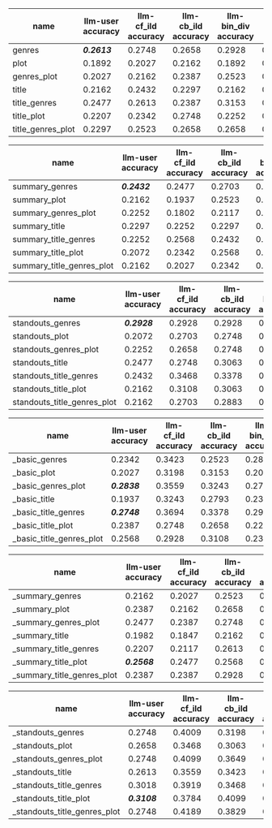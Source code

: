 | name | llm-user accuracy | llm-cf_ild accuracy | llm-cb_ild accuracy | llm-bin_div accuracy | emd | spearman |
|----|-----------------|-------------------|-------------------|--------------------|---|--------|
| genres | ***0.2613*** | 0.2748 | 0.2658 | 0.2928 | 0.2343 | 0.1381 |
| plot | 0.1892 | 0.2027 | 0.2162 | 0.1892 | 0.2329 | 0.0577 |
| genres_plot | 0.2027 | 0.2162 | 0.2387 | 0.2523 | 0.2390 | 0.0877 |
| title | 0.2162 | 0.2432 | 0.2297 | 0.2162 | 0.2201 | 0.0792 |
| title_genres | 0.2477 | 0.2613 | 0.2387 | 0.3153 | 0.2535 | 0.1585 |
| title_plot | 0.2207 | 0.2342 | 0.2748 | 0.2252 | 0.2386 | 0.0855 |
| title_genres_plot | 0.2297 | 0.2523 | 0.2658 | 0.2658 | 0.2431 | 0.0915 |

| name | llm-user accuracy | llm-cf_ild accuracy | llm-cb_ild accuracy | llm-bin_div accuracy | emd | spearman |
|----|-----------------|-------------------|-------------------|--------------------|---|--------|
| summary_genres | ***0.2432*** | 0.2477 | 0.2703 | 0.2748 | 0.2683 | 0.1311 |
| summary_plot | 0.2162 | 0.1937 | 0.2523 | 0.2342 | 0.2692 | 0.0950 |
| summary_genres_plot | 0.2252 | 0.1802 | 0.2117 | 0.2613 | 0.2738 | 0.0799 |
| summary_title | 0.2297 | 0.2252 | 0.2297 | 0.2748 | 0.2662 | 0.0899 |
| summary_title_genres | 0.2252 | 0.2568 | 0.2432 | 0.2613 | 0.2683 | 0.0920 |
| summary_title_plot | 0.2072 | 0.2342 | 0.2568 | 0.2252 | 0.2706 | 0.0719 |
| summary_title_genres_plot | 0.2162 | 0.2027 | 0.2342 | 0.2207 | 0.2746 | 0.0903 |

| name | llm-user accuracy | llm-cf_ild accuracy | llm-cb_ild accuracy | llm-bin_div accuracy | emd | spearman |
|----|-----------------|-------------------|-------------------|--------------------|---|--------|
| standouts_genres | ***0.2928*** | 0.2928 | 0.2928 | 0.3063 | 0.2188 | 0.1676 |
| standouts_plot | 0.2072 | 0.2703 | 0.2748 | 0.2297 | 0.2336 | 0.0447 |
| standouts_genres_plot | 0.2252 | 0.2658 | 0.2748 | 0.2523 | 0.2361 | 0.0917 |
| standouts_title | 0.2477 | 0.2748 | 0.3063 | 0.2297 | 0.2234 | 0.0791 |
| standouts_title_genres | 0.2432 | 0.3468 | 0.3378 | 0.2973 | 0.2402 | 0.1651 |
| standouts_title_plot | 0.2162 | 0.3108 | 0.3063 | 0.2387 | 0.2327 | 0.1282 |
| standouts_title_genres_plot | 0.2162 | 0.2703 | 0.2883 | 0.2297 | 0.2341 | 0.0966 |

| name | llm-user accuracy | llm-cf_ild accuracy | llm-cb_ild accuracy | llm-bin_div accuracy | emd | spearman |
|----|-----------------|-------------------|-------------------|--------------------|---|--------|
| _basic_genres | 0.2342 | 0.3423 | 0.2523 | 0.2883 | 0.2579 | 0.1739 |
| _basic_plot | 0.2027 | 0.3198 | 0.3153 | 0.2072 | 0.2613 | 0.1425 |
| _basic_genres_plot | ***0.2838*** | 0.3559 | 0.3243 | 0.2703 | 0.2914 | 0.1921 |
| _basic_title | 0.1937 | 0.3243 | 0.2793 | 0.2342 | 0.2616 | 0.1680 |
| _basic_title_genres | ***0.2748*** | 0.3694 | 0.3378 | 0.2928 | 0.2520 | 0.1825 |
| _basic_title_plot | 0.2387 | 0.2748 | 0.2658 | 0.2252 | 0.2648 | 0.1812 |
| _basic_title_genres_plot | 0.2568 | 0.2928 | 0.3108 | 0.2387 | 0.2600 | 0.1915 |

| name | llm-user accuracy | llm-cf_ild accuracy | llm-cb_ild accuracy | llm-bin_div accuracy | emd | spearman |
|----|-----------------|-------------------|-------------------|--------------------|---|--------|
| _summary_genres | 0.2162 | 0.2027 | 0.2523 | 0.2297 | 0.2221 | 0.1312 |
| _summary_plot | 0.2387 | 0.2162 | 0.2658 | 0.2117 | 0.2225 | 0.1430 |
| _summary_genres_plot | 0.2477 | 0.2387 | 0.2748 | 0.2207 | 0.2235 | 0.1592 |
| _summary_title | 0.1982 | 0.1847 | 0.2162 | 0.2207 | 0.2245 | 0.1278 |
| _summary_title_genres | 0.2207 | 0.2117 | 0.2613 | 0.2297 | 0.2217 | 0.1130 |
| _summary_title_plot | ***0.2568***| 0.2477 | 0.2568 | 0.2252 | 0.2242 | 0.1478 |
| _summary_title_genres_plot | 0.2387 | 0.2387 | 0.2928 | 0.2432 | 0.2360 | 0.1613 |

| name | llm-user accuracy | llm-cf_ild accuracy | llm-cb_ild accuracy | llm-bin_div accuracy | emd | spearman |
|----|-----------------|-------------------|-------------------|--------------------|---|--------|
| _standouts_genres | 0.2748 | 0.4009 | 0.3198 | 0.3559 | 0.2344 | 0.0968 |
| _standouts_plot | 0.2658 | 0.3468 | 0.3063 | 0.2432 | 0.2885 | 0.2077 |
| _standouts_genres_plot | 0.2748 | 0.4099 | 0.3649 | 0.3288 | 0.2973 | 0.2202 |
| _standouts_title | 0.2613 | 0.3559 | 0.3423 | 0.2703 | 0.2574 | 0.1759 |
| _standouts_title_genres | 0.3018 | 0.3919 | 0.3468 | 0.3514 | 0.2694 | 0.1603 |
| _standouts_title_plot | ***0.3108*** | 0.3784 | 0.4099 | 0.2973 | 0.2761 | 0.2112 |
| _standouts_title_genres_plot | 0.2748 | 0.4189 | 0.3829 | 0.3333 | 0.2873 | 0.2176 |
